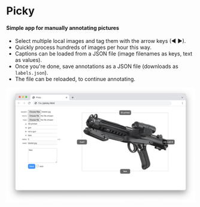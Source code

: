 # Picky
#### Simple app for manually annotating pictures
* Select multiple local images and tag them with the arrow keys (◀ ▶). 
* Quickly process hundreds of images per hour this way. 
* Captions can be loaded from a JSON file (image filenames as keys, text as values). 
* Once you're done, save annotations as a JSON file (downloads as `labels.json`).
* The file can be reloaded, to continue annotating.

![Picky screenshot](/picky.png)
